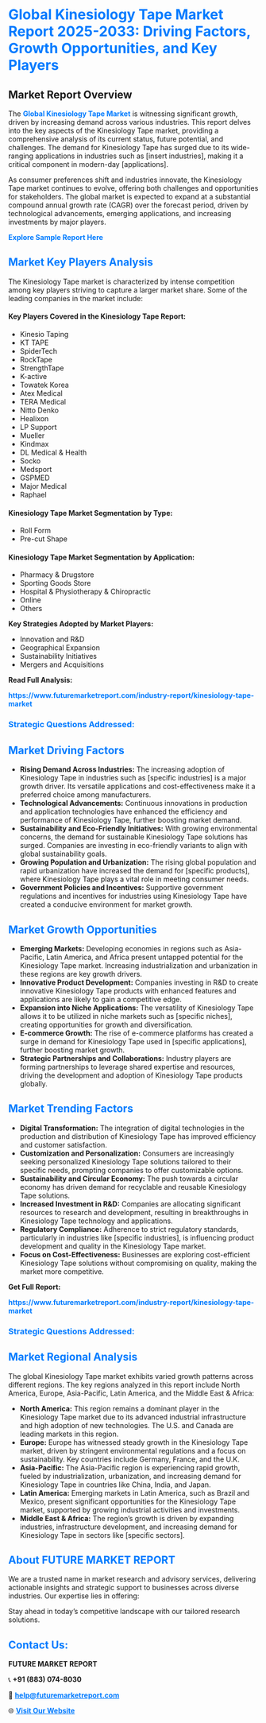 <h1 style="color: #007BFF;">Global Kinesiology Tape Market Report 2025-2033: Driving Factors, Growth Opportunities, and Key Players</h1>

<section id="overview">
<h2>Market Report Overview</h2>
<p>The <a href="https://www.futuremarketreport.com/industry-report/kinesiology-tape-market" style="color: #007BFF; text-decoration: none;"><strong>Global Kinesiology Tape Market</strong></a> is witnessing significant growth, driven by increasing demand across various industries. This report delves into the key aspects of the Kinesiology Tape market, providing a comprehensive analysis of its current status, future potential, and challenges. The demand for Kinesiology Tape has surged due to its wide-ranging applications in industries such as [insert industries], making it a critical component in modern-day [applications].</p>
<p>As consumer preferences shift and industries innovate, the Kinesiology Tape market continues to evolve, offering both challenges and opportunities for stakeholders. The global market is expected to expand at a substantial compound annual growth rate (CAGR) over the forecast period, driven by technological advancements, emerging applications, and increasing investments by major players.</p>
</section>

<section id="overview">
<p><a href="https://www.futuremarketreport.com/request-sample/reportId=50419" style="color: #007BFF; text-decoration: none;"><strong>Explore Sample Report Here</strong></a></p>
</section>

<section id="key-players">
<h2 style="color: #007BFF;">Market Key Players Analysis</h2>
<p>The Kinesiology Tape market is characterized by intense competition among key players striving to capture a larger market share. Some of the leading companies in the market include:</p>
<h4>Key Players Covered in the Kinesiology Tape Report:</h4>
<ul><li>Kinesio Taping</li><li>KT TAPE</li><li>SpiderTech</li><li>RockTape</li><li>StrengthTape</li><li>K-active</li><li>Towatek Korea</li><li>Atex Medical</li><li>TERA Medical</li><li>Nitto Denko</li><li>Healixon</li><li>LP Support</li><li>Mueller</li><li>Kindmax</li><li>DL Medical &amp; Health</li><li>Socko</li><li>Medsport</li><li>GSPMED</li><li>Major Medical</li><li>Raphael</li></ul>
<h4>Kinesiology Tape Market Segmentation by Type:</h4>
<ul><li>Roll Form</li><li>Pre-cut Shape</li></ul>

<h4>Kinesiology Tape Market Segmentation by Application:</h4>
<ul><li>Pharmacy &amp; Drugstore</li><li>Sporting Goods Store</li><li>Hospital &amp; Physiotherapy &amp; Chiropractic</li><li>Online</li><li>Others</li></ul>
<p><strong>Key Strategies Adopted by Market Players:</strong></p>
<ul>
<li>Innovation and R&D</li>
<li>Geographical Expansion</li>
<li>Sustainability Initiatives</li>
<li>Mergers and Acquisitions</li>
</ul>
</section>

<section>
<p><strong>Read Full Analysis: </strong></p><a href="https://www.futuremarketreport.com/industry-report/kinesiology-tape-market" style="color: #007BFF; text-decoration: none;"><strong>https://www.futuremarketreport.com/industry-report/kinesiology-tape-market</strong></a>
<h3 style="color: #007BFF;">Strategic Questions Addressed:</h3>
</section>

<section id="driving-factors">
<h2 style="color: #007BFF;">Market Driving Factors</h2>
<ul>
<li><strong>Rising Demand Across Industries:</strong> The increasing adoption of Kinesiology Tape in industries such as [specific industries] is a major growth driver. Its versatile applications and cost-effectiveness make it a preferred choice among manufacturers.</li>
<li><strong>Technological Advancements:</strong> Continuous innovations in production and application technologies have enhanced the efficiency and performance of Kinesiology Tape, further boosting market demand.</li>
<li><strong>Sustainability and Eco-Friendly Initiatives:</strong> With growing environmental concerns, the demand for sustainable Kinesiology Tape solutions has surged. Companies are investing in eco-friendly variants to align with global sustainability goals.</li>
<li><strong>Growing Population and Urbanization:</strong> The rising global population and rapid urbanization have increased the demand for [specific products], where Kinesiology Tape plays a vital role in meeting consumer needs.</li>
<li><strong>Government Policies and Incentives:</strong> Supportive government regulations and incentives for industries using Kinesiology Tape have created a conducive environment for market growth.</li>
</ul>
</section>

<section id="growth-opportunities">
<h2 style="color: #007BFF;">Market Growth Opportunities</h2>
<ul>
<li><strong>Emerging Markets:</strong> Developing economies in regions such as Asia-Pacific, Latin America, and Africa present untapped potential for the Kinesiology Tape market. Increasing industrialization and urbanization in these regions are key growth drivers.</li>
<li><strong>Innovative Product Development:</strong> Companies investing in R&D to create innovative Kinesiology Tape products with enhanced features and applications are likely to gain a competitive edge.</li>
<li><strong>Expansion into Niche Applications:</strong> The versatility of Kinesiology Tape allows it to be utilized in niche markets such as [specific niches], creating opportunities for growth and diversification.</li>
<li><strong>E-commerce Growth:</strong> The rise of e-commerce platforms has created a surge in demand for Kinesiology Tape used in [specific applications], further boosting market growth.</li>
<li><strong>Strategic Partnerships and Collaborations:</strong> Industry players are forming partnerships to leverage shared expertise and resources, driving the development and adoption of Kinesiology Tape products globally.</li>
</ul>
</section>

<section id="trending-factors">
<h2 style="color: #007BFF;">Market Trending Factors</h2>
<ul>
<li><strong>Digital Transformation:</strong> The integration of digital technologies in the production and distribution of Kinesiology Tape has improved efficiency and customer satisfaction.</li>
<li><strong>Customization and Personalization:</strong> Consumers are increasingly seeking personalized Kinesiology Tape solutions tailored to their specific needs, prompting companies to offer customizable options.</li>
<li><strong>Sustainability and Circular Economy:</strong> The push towards a circular economy has driven demand for recyclable and reusable Kinesiology Tape solutions.</li>
<li><strong>Increased Investment in R&D:</strong> Companies are allocating significant resources to research and development, resulting in breakthroughs in Kinesiology Tape technology and applications.</li>
<li><strong>Regulatory Compliance:</strong> Adherence to strict regulatory standards, particularly in industries like [specific industries], is influencing product development and quality in the Kinesiology Tape market.</li>
<li><strong>Focus on Cost-Effectiveness:</strong> Businesses are exploring cost-efficient Kinesiology Tape solutions without compromising on quality, making the market more competitive.</li>
</ul>
</section>

<section>
<p><strong>Get Full Report: </strong></p><a href="https://www.futuremarketreport.com/industry-report/kinesiology-tape-market" style="color: #007BFF; text-decoration: none;"><strong>https://www.futuremarketreport.com/industry-report/kinesiology-tape-market</strong></a>
<h3 style="color: #007BFF;">Strategic Questions Addressed:</h3>
</section>


<section id="regional-analysis">
<h2 style="color: #007BFF;">Market Regional Analysis</h2>
<p>The global Kinesiology Tape market exhibits varied growth patterns across different regions. The key regions analyzed in this report include North America, Europe, Asia-Pacific, Latin America, and the Middle East & Africa:</p>
<ul>
<li><strong>North America:</strong> This region remains a dominant player in the Kinesiology Tape market due to its advanced industrial infrastructure and high adoption of new technologies. The U.S. and Canada are leading markets in this region.</li>
<li><strong>Europe:</strong> Europe has witnessed steady growth in the Kinesiology Tape market, driven by stringent environmental regulations and a focus on sustainability. Key countries include Germany, France, and the U.K.</li>
<li><strong>Asia-Pacific:</strong> The Asia-Pacific region is experiencing rapid growth, fueled by industrialization, urbanization, and increasing demand for Kinesiology Tape in countries like China, India, and Japan.</li>
<li><strong>Latin America:</strong> Emerging markets in Latin America, such as Brazil and Mexico, present significant opportunities for the Kinesiology Tape market, supported by growing industrial activities and investments.</li>
<li><strong>Middle East & Africa:</strong> The region’s growth is driven by expanding industries, infrastructure development, and increasing demand for Kinesiology Tape in sectors like [specific sectors].</li>
</ul>
</section>

<footer>
<h2 style="color: #007BFF;">About FUTURE MARKET REPORT</h2>
<p>We are a trusted name in market research and advisory services, delivering actionable insights and strategic support to businesses across diverse industries. Our expertise lies in offering:</p>

<p>Stay ahead in today’s competitive landscape with our tailored research solutions.</p>

<h2 style="color: #007BFF;">Contact Us:</h2>
<p><strong>FUTURE MARKET REPORT</strong></p>
<p>📞 <strong>+91 (883) 074-8030</strong></p>
<p>📧 <strong><a href="mailto:help@futuremarketreport.com" style="color: #007BFF;">help@futuremarketreport.com</a></strong></p>
<p>🌐 <strong><a href="https://www.futuremarketreport.com/" style="color: #007BFF;">Visit Our Website</a></strong></p>
</footer>